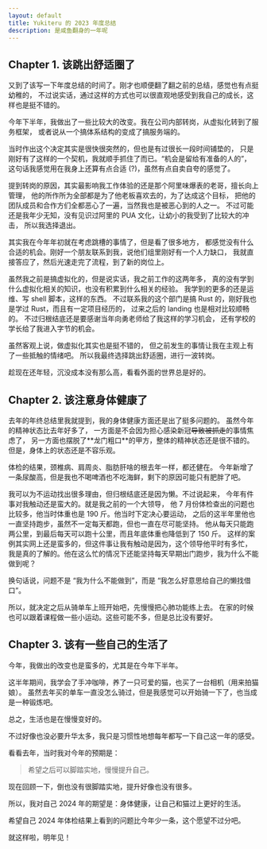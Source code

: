 ```yaml
---
layout: default
title: Yukiteru 的 2023 年度总结
description: 是咸鱼翻身的一年呢
---
```


## Chapter 1. 该跳出舒适圈了

又到了该写一下年度总结的时间了。刚才也顺便翻了翻之前的总结，感觉也有点挺幼稚的，
不过说实话，通过这样的方式也可以很直观地感受到我自己的成长，这样也是挺不错的。

今年下半年，我做出了一些比较大的改变。我在公司内部转岗，从虚拟化转到了服务框架，
或者说从一个搞体系结构的变成了搞服务端的。

当时作出这个决定其实是很快很突然的，但也是有过很长一段时间铺垫的，
只是刚好有了这样的一个契机，我就顺手抓住了而已。“机会是留给有准备的人的”，
这句话我感觉用在我身上还算有点合适 (?)，虽然有点自卖自夸的感觉了。

提到转岗的原因，其实最影响我工作体验的还是那个阿里味爆表的老哥，擅长向上管理，
他的所作所为全部都是为了他老板喜欢去的，为了达成这个目标，
把他的团队成员和合作方们全都恶心了一遍，当然我也是被恶心到的人之一。
不过可能还是我年少无知，没有见识过阿里的 PUA 文化，让幼小的我受到了比较大的冲击，
所以我选择退出。

其实我在今年年初就在考虑跳槽的事情了，但是看了很多地方，
都感觉没有什么合适的机会。刚好一个朋友联系到我，说他们组里刚好有一个人力缺口，
我就直接答应了，然后光速走完了流程，到了新的岗位上。

虽然我之前是搞虚拟化的，但是说实话，我之前工作的这两年多，
真的没有学到什么虚拟化相关的知识，也没有积累到什么相关的经验。
我学到的更多的还是运维、写 shell 脚本，这样的东西。
不过联系我的这个部门是搞 Rust 的，刚好我也是学过 Rust，而且有一定项目经历的，
过来之后的 landing 也是相对比较顺畅的。
不过归根结底还是要感谢当年向勇老师给了我这样的学习机会，
还有学校的学长给了我进入字节的机会。

虽然客观上说，做虚拟化其实也是挺不错的，
但之前发生的事情让我在主观上有了一些抵触的情绪吧。
所以我最终选择跳出舒适圈，进行一波转岗。

趁现在还年轻，沉没成本没有那么高，看看外面的世界总是好的。

## Chapter 2. 该注意身体健康了

去年的年终总结里我就提到，我的身体健康方面还是出了挺多问题的。
虽然今年的精神状态比去年好多了，
一方面是不会因为担心感染新冠~~导致被抓走~~的事情焦虑了，
另一方面也摆脱了\*\*龙门粗口\*\*的甲方，整体的精神状态还是很不错的。
但是，身体上的状态还是不容乐观。

体检的结果，颈椎病、肩周炎、脂肪肝啥的根去年一样，都还健在。
今年新增了一条尿酸高，但是我也不喝啤酒也不吃海鲜，剩下的原因可能只有肥胖了吧。

我可以为不运动找出很多理由，但归根结底还是因为懒。不过说起来，
今年有件事对我触动还是蛮大的。就是我之前的一个大领导，
他 7 月份体检查出的问题也比较多，他当时体重也是 190 斤。他当时下定决心要运动，
之后的这半年里他也一直坚持跑步，虽然不一定每天都跑，但也一直在尽可能坚持。
他从每天只能跑两公里，到最后每天可以跑十公里，而且年底体重也降低到了 150 斤。
这样的案例其实网上还是蛮多的，但这件事让我有触动是因为，这个领导他平时有多忙，
我是真的了解的。他在这么忙的情况下还能坚持每天早期出门跑步，我为什么不能做到呢？

换句话说，问题不是 “我为什么不能做到”，而是 “我怎么好意思给自己的懒找借口”。

所以，就决定之后从骑单车上班开始吧，先慢慢把心肺功能练上去。
在家的时候也可以跟着课程做一些小运动。这些可能不多，但是总比没有要好。

## Chapter 3. 该有一些自己的生活了

今年，我做出的改变也是蛮多的，尤其是在今年下半年。

这半年期间，我学会了手冲咖啡，养了一只可爱的猫，也买了一台相机（用来拍猫娘）。
虽然去年买的单车一直没怎么骑过，但是我感觉可以开始骑一下了，也当成是一种锻炼吧。

总之，生活也是在慢慢变好的。

不过好像也没必要升华太多，我只是习惯性地想每年都写一下自己这一年的感受。

看看去年，当时我对今年的预期是：

> 希望之后可以脚踏实地，慢慢提升自己。

现在回顾一下，倒也没有很脚踏实地，提升好像也没有很多。

所以，我对自己 2024 年的期望是：身体健康，让自己和猫过上更好的生活。

希望自己 2024 年体检结果上看到的问题比今年少一条，这个愿望不过分吧。

就这样啦，明年见！
